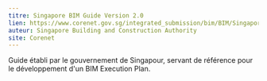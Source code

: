 ```yaml
---
titre: Singapore BIM Guide Version 2.0
lien: https://www.corenet.gov.sg/integrated_submission/bim/BIM/Singapore%20BIM%20Guide_V2.pdf
auteur: Singapore Building and Construction Authority
site: Corenet
---
```


Guide établi par le gouvernement de Singapour, servant de référence pour le développement d'un BIM Execution Plan.
